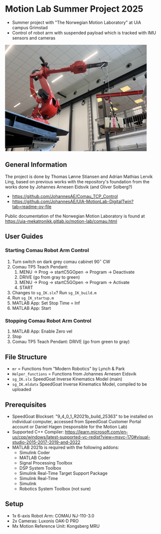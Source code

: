 # Motion Lab Summer Project 2025
- Summer project with "The Norwegian Motion Laboratory" at UiA campus Grimstad
- Control of robot arm with suspended payload which is tracked with IMU sensors and cameras

<img src="Figures/MainPage_v1.jpg" alt="drawing" height="350"/> 

## General Information

The project is done by Thomas Lønne Stiansen and Adrian Mathias Lervik Ling, based on previous works with the repository's foundation from the works done by Johannes Arnesen Eidsvik (and Oliver Solberg?)
- https://github.com/JohannesAE/Comau_TCP_Control
- https://github.com/JohannesAE/UIA-MotionLab-DigitalTwin?tab=readme-ov-file

Public documentation of the Norwegian Motion Laboratory is found at \
https://uia-mekatronikk.gitlab.io/motion-lab/comau.html




## User Guides

### Starting Comau Robot Arm Control

1) Turn switch on dark grey comau cabinet $90^\circ$ CW
2) Comau TP5 Teach Pendant: 
    1) MENU $\rightarrow$ Prog $\rightarrow$ startC5GOpen $\rightarrow$ Program $\rightarrow$ Deactivate
    2) DRIVE (go from gray to green)
    3) MENU $\rightarrow$ Prog $\rightarrow$ startC5GOpen $\rightarrow$ Program $\rightarrow$ Activate
    4) START
3) Changes to ```sg_IK.slx```? Run ```sg_IK_build.m```
4) Run ```sg_IK_startup.m```
5) MATLAB App: Set Stop Time = Inf
6) MATLAB App: Start

### Stopping Comau Robot Arm Control

1) MATLAB App: Enable Zero vel
2) Stop
3) Comau TP5 Teach Pendant: DRIVE (go from green to gray)

## File Structure

- ```mr``` = Functions from "Modern Robotics" by Lynch & Park
- ```Helper_functions``` = Functions from Johannes Arnesen Eidsvik
- ```sg_IK.slx``` SpeedGoat Inverse Kinematics Model (main)
- ```sg_IK.mldatx``` SpeedGoat Inverse Kinematics Model, compiled to be uploaded

## Prerequisites

- SpeedGoat Blockset: "9_4_0_1_R2021b_build_25363" to be installed on individual computer, accessed from SpeedGoat Customer Portal account or Daniel Hagen (responsible for the Motion Lab)
- Supported C++ Compiler: https://learn.microsoft.com/en-us/cpp/windows/latest-supported-vc-redist?view=msvc-170#visual-studio-2015-2017-2019-and-2022
- MATLAB 2021b is required with the following addons:
    - Simulink Coder
    - MATLAB Coder
    - Signal Processing Toolbox
    - DSP System Toolbox
    - Simulink Real-Time Target Support Package
    - Simulink Real-Time
    - Simulink
    - Robotics System Toolbox (not sure)

## Setup

- 1x 6-axis Robot Arm: COMAU NJ-110-3.0
- 2x Cameras: Luxonis OAK-D PRO
- Mx Motion Reference Unit: Kongsberg MRU